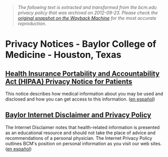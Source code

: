 > *The following text is extracted and transformed from the bcm.edu privacy policy that was archived on 2012-09-23. Please check the [original snapshot on the Wayback Machine](https://web.archive.org/web/20120923135435id_/http%3A//www.bcm.edu/about/privacy/notices.cfm) for the most accurate reproduction.*

# Privacy Notices - Baylor College of Medicine - Houston, Texas

## [Health Insurance Portability and Accountability Act (HIPAA) Privacy Notice for Patients](https://web.archive.org/web/20120923135435id_/http%3A//www.bcm.edu/about/privacy/hipaa.cfm)

This notice describes how medical information about you may be used and disclosed and how you can get access to this information. ([en español](https://web.archive.org/web/20120923135435id_/http%3A//www.bcm.edu/about/privacy/hipaa-esp.cfm))

## [Baylor Internet Disclaimer and Privacy Policy](https://web.archive.org/web/20120923135435id_/http%3A//www.bcm.edu/about/privacy/disclaimer.cfm)

The Internet Disclaimer notes that health-related information is presented as an educational resource and should not take the place of advice and recommendations of a personal physician. The Internet Privacy Policy outlines BCM's position on personal information as you visit our web sites. ([en español](https://web.archive.org/web/20120923135435id_/http%3A//www.bcm.edu/about/privacy/mentis.cfm))
